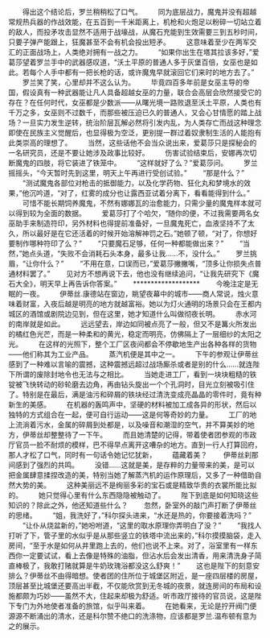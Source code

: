 　　得出这个结论后，罗兰稍稍松了口气。
　　同为底层战力，魔鬼并没有超越常规热兵器的作战效能，在五百到一千米距离上，机枪和火炮足以粉碎一切站立着的敌人，而投矛攻击显然不适用于战壕战，从魔石充能到生效需要三到五秒时间，只要子弹产能跟上，狂魔甚至不会有机会投出短矛。
　　这意味着至少在两军交汇的正面战场上，人类绝对拥有一战之力。
　　“如果你出生在塔其拉该多好，”爱葛莎望着罗兰手中的武器感叹道，“沃土平原的普通人多于灰堡百倍，女巫也是如此。若每个人手中都有一把长枪的话，或许魔鬼早就滚回它们来时的地方去了。”
　　罗兰笑了笑，心里却并不这么认为。
　　毕竟四百多年前是女巫主导的帝国，假设真有一种武器能让凡人具备超越女巫的力量，联合会高层会欣然接受它的存在？在任何时代，女巫都是少数派——从曙光境一路败退至沃土平原，人类也有千万之多，女巫则不过数千，而那些被压迫已久的普通人，又会心甘情愿的踏上战场？一旦实力发生逆转，统治阶层瓦解必然将引发内乱，为人类存亡而战这种理念即使在民族主义觉醒后，也显得极为空泛，更别提一群过着奴隶制生活的人能抱有此类崇高的理想了。
　　当然，这些话他不会当众说出来，爱葛莎只是探秘会的一名研究员，还是不要让她涉及政事比较好。
　　伤害试验结束后，安娜再次切断魔鬼的四肢，将它装进了铁笼中。
　　“这样就好了么？”爱葛莎问。
　　罗兰摇摇头，“今天暂时先到这里，明天上午再进行受创试验。”
　　“那是什么？”
　　“测试魔鬼各部位对枪击的抵御能力，以及化学药物、狂化丸和梦境水的效果，”他沉吟道，“对了，红雾的成分也让露西亚试着分离下，看看能得到什么。”
　　可惜不能长期饲养魔鬼，不然有娜娜瓦的治愈能力，只需少量的魔鬼样本就可以得到较为全面的数据。
　　爱葛莎打了个哈欠，“随你的便，不过我需要两名女巫助手来制造符印，另外材料也得提前准备好，一旦魔鬼死亡，血液坚持不了太久，所以最好是在它还活着的时候开始溶解神罚之石。”她顿了顿，“对了，你想好要制作哪种符印了么？”
　　“只要魔石足够，任何一种都能做出来？”
　　“当然，”她点头道，“失败不会消耗石头本身，最多让我……不，没什么。”
　　罗兰挑眉，“让你什么？”
　　“不用在意，口误而已，”爱葛莎撇撇嘴，“顶多让你损失点普通材料罢了。”
　　见对方不想再说下去，他也没有继续追问，“让我先研究下《魔石大全》，明天早上再告诉你答案。”
　　*******************
　　今晚注定是无眠的一夜。
　　伊蒂丝.康德站在窗边，眺望夜幕中的城市——商人常说，烛火意味着财富，入夜后越是明亮的地方就越富裕。她以为灯火通明的场景只会在王都内城区的酒馆或剧院边见到，但在这里，她才知道什么叫做彻夜长明。
　　赤水河的南岸就是如此。
　　远远望去，岸边如同被点亮了一般，但又不是篝火所发出的橘红色光芒，而是一种柔和的黄光，稳定而明亮，仿佛隔上了一层细纱的太阳之光。
　　在这样的光照下，整个工厂区夜间都会不停歇地生产出各种各样的货物——他们称其为工业产品。
　　蒸汽机便是其中之一。
　　下午的参观让伊蒂丝感到了一种难以言喻的震撼，这种震撼远超过战场厮杀或者是别的什么……就连陛下所谓的废除封地令也无法与之相比。
　　当她走进工厂，看到一块块粗糙的铁锭被飞快转动的砂轮磨去边角，再由钻头旋出一个个孔洞时，目光立刻被吸引住了。特别是在最后，满是油污和碎屑的铁块经过清洗变成亮晶晶的零件时，竟有种新生的美感。
　　在机器的轰鸣声中，坚硬的材料被加工成各异的形状，然后以独特的方式组合在一起，便可自行运动——这是何等奇妙的力量。
　　工厂的地上流淌着污水，金属的碎屑到处都是，以及噪音和潮湿的空气，并不算美妙的地方，伊蒂丝却整整待了一下午。
　　而且她清楚的记得，带着使者团参观的市政厅官员一脸不耐烦的模样，巴不得早点离开这嘈杂的地方。直到一行人打算回府，那人才松了口气，同时有一句话令她记忆犹新，
　　蕴藏着美？
　　伊蒂丝刹那间感到了强烈的共鸣。
　　没错……这就是美，是存粹的力量带来的美，是可以把金属肆意揉捏改造的美，特别当她了解蒸汽机的运作原理后，又多了一种借助自然大势的美。
　　这种美丽远不是绚丽多彩的宝石或是精致华贵的衣裳所能比拟的。
　　她只觉得心里有什么东西隐隐被触动了。
　　陛下到底是如何知晓这些知识的？除此之外，他还知道些什么？
　　忽然，卧室外的敲门声打断了伊蒂丝的思绪。
　　“姐，我洗好了，”科尔探头进来，“水还是热的，你要接着洗吗？”
　　“让仆从烧盆新的，”她吩咐道，“这里的取水原理你弄明白了没？”
　　“我找人打听了下，管子里的水似乎是从那些竖立的铁塔中流出来的，”科尔摸摸脑袋，走入房间，“至于水是如何从井里跑上去的，他们也说不上来。对了，浴室里有一样东西你一定要试试，看上去像是特殊的油脂，但沾水后会发出清香，用来清洗身子简直棒极了，我敢打赌就算是牛奶玫瑰浴都没这么舒爽！”
　　这也是陛下的刻意安排么？伊蒂丝不由得暗想。使者团的住所位于城堡区附近，是一座四层楼的房屋，顶层甚至比城堡还要高出半截，不仅能欣赏到无冬城的夜景，就连房间的布局和设施都颇为巧妙——虽然不大，住起来却极为舒适。听市政厅接待的官员说，这是陛下专门为外地使者准备的旅馆，似乎叫来着。
　　在她看来，无论是拧开阀门便源源不断涌出的清水，还是科尔赞不绝口的洗涤物，应该都是罗兰.温布顿有意为之的展示。